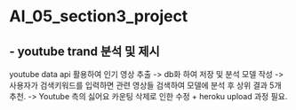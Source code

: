 # AI_05_section3_project

##  - youtube trand 분석 및 제시 

youtube data api 활용하여 인기 영상 추출 
-> db화 하여 저장 및 분석 모델 작성 
-> 사용자가 검색키워드를 입력하면 관련 영상들 검색하여 모델에 분석 후 상위 결과 5개 추천.
-> Youtube 측의 싫어요 카운팅 삭제로 인한 수정 + heroku upload 과정 필요.
